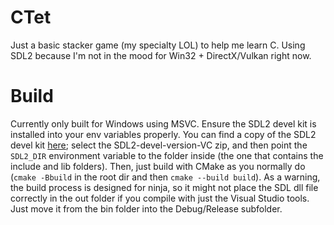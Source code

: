 # CTet

Just a basic stacker game (my specialty LOL) to help me learn C.
Using SDL2 because I'm not in the mood for Win32 + DirectX/Vulkan right now.

# Build
Currently only built for Windows using MSVC. Ensure the SDL2 devel kit is installed into your env variables properly.
You can find a copy of the SDL2 devel kit [here](https://github.com/libsdl-org/SDL/releases/latest);
select the SDL2-devel-version-VC zip,
and then point the `SDL2_DIR` environment variable to the folder inside (the one that contains the include and lib folders).
Then, just build with CMake as you normally do (`cmake -Bbuild` in the root dir and then `cmake --build build`).
As a warning, the build process is designed for ninja,
so it might not place the SDL dll file correctly in the out folder if you compile with just the Visual Studio tools.
Just move it from the bin folder into the Debug/Release subfolder.